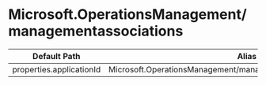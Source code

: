 # Microsoft.OperationsManagement/managementassociations

| Default Path | Alias |
|---|---|
| properties.applicationId | Microsoft.OperationsManagement/managementassociations/applicationId |

